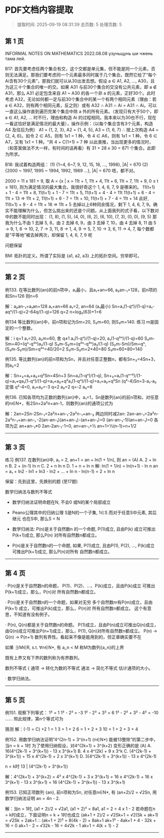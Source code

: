 # PDF文档内容提取
> 提取时间: 2025-09-19 08:31:39
> 总页数: 5
> 处理页数: 5

## 第 1 页

INFORMAL NOTES ON MATHEMATICS
2022.08.08
узуньщунь ши чжень тама лей.

B17: 首先要考虑任两个集合有交，这个交都是单元集，但不能是同一个元素，否则无法满足。那我们要考虑同一个元素最多同时属于几个集合。既然它给了“每个Ai含有30个元素”，那我们就可以从30出发去想。假设 a ∈ A1, A2, ..., A30，且为这三十个集合的唯一的交。如果 A31 与前30个集合的交没有公共元素，即 a ∉ A31，那么 A31 必定包含来自 A1 ~ A30 的各一个非 a 的元素，正好30个。此时考虑 A32，无论如何都一定与前30个集合中的某一个有两个相同元素（理由：若 a ∈ A32，则有两个相同元素，反之则）或有 A32 ∩ A31 ∩ Ai = A31 ∩ Ai。可以一直这么操作直到遍历完某个集合中除 a 外的所有元素。（发现只有大于50个，即 a ∈ A1, A2, ... 时不行，理由和构造 Ai 的过程相同。我本来以为30也不行，现在一看这恰好是满足情况的最大量），操作示例：（以每个集合含有3个元素，构造 A4 及往后为例）
A1 = {1, 2, 3}, A2 = {1, 4, 5}, A3 = {1, 6, 7}
∴ 按上次构造 A4 = {2, 4, 6}。如令 2 ∈ A5，则有 1x1 = 1 种，令 4 ∈ A6，则有 1x1 = 1 种，令 6 ∈ A7，又有 1x1 = 1 种。“共 4 + C(1+1) = 7 种
以此类推，当出现更多的情况时，（和答案做法不大一样，有时间的话再看）有 31 + 28 x 30 = 871 个集合。此即为所求。

B18: 我试着构造两组：
(1) {1~4, 6~7, 9, 12, 15, 18, ..., 1998}, |A| = 670
(2) {2000 ~ 1997, 1995 ~ 1994, 1992, 1989 ...}, |A| = 670
唔，都不对。

2000 = 11 x 181 + 9, 取 A = {x | x = 11t + 1, 11t + 4, 11t + 6, 11t + 7, 11t + 9, 0 ≤ t ≤ 181}, 则为满足情况的最大集合。我很好奇这个 1, 4, 6, 7, 9 是哪来的。
11(t+1) + 1 - 4 = 11t + 8, 11(t+1) + 1 - 7 = 11t + 5, 11(t+1) + 4 - 4 = 11t
11(t+1) + 6 - 4 = 11t + 13 => 11t + 2, 11(t+1) + 6 - 7 = 11t + 10,
11(t+1) + 7 - 4 = 11t + 14 此好, 11(t+1) + 9 - 4 = 11t + 16 => 11t + 5
去掉以上6种同余情况，剩下 1, 4, 6, 7, 9。确实不能理解为什么，但怎么挑出来的还是个问题。从上面我列的式子看，以下数对中的数不能同时出现：
(1, 8), (1, 5), (4, 0), (6, 2), (6, 10), (7, 3), (0, 0), (9, 5)
那我为什么不由 1 去掉 5, 8，由 2 去掉 6, 9，由 3 去掉 7, 10，由 4 去掉 8, 11
由 5 -> 9, 1, 6 -> 10, 2, 7 -> 3, 11, 8 -> 1, 4, 9 -> 5, 7, 10 -> 3, 6, 11 -> 4, 7, 每个数都是“平等地”被去掉两次，却保留 1, 4, 6, 7, 9 呢

问题保留

BM: 拓扑的定义。所谓了实际是 {a1, a2, a3} 上的拓扑空间。穷举即可。

---

## 第 2 页

例133. 在等比数列{an}的前n项中，a₁最小，且a₁+an=66, a₂an-₁=128，前n项的和Sn=126
则n=6

解：a₂an-₁=a₁an=128 a₁+an=66 a₁=2, an=64 (a₁最小)
Sn=a₁(1-qⁿ)/(1-q)=a₁-aqⁿ/(1-q)=2-64q/(1-q)=126 q=2
n=log₂(63)+1=6

例134 等比数列{an}中，前n项和记为Sm=20, S₂m=60, 则S₃m=140.
练习
m是固定的一个整数。

解：i q=1 a₁=20, a₂m=60, 舍
q≠1 a₁(1-qⁿ)/(1-q)=20, a₁(1-q²ⁿ)/(1-q)=60
S₂m-Sm=40=(qⁿ-q²ⁿ)a₁/(1-q)
S₃m-S₂m=(q²ⁿ-q³ⁿ)a₁/(1-q)
(S₂m-Sm)/Sm=qⁿ, (S₃m-S₂m)/Sm=q²ⁿ=40/20=2
S₃m-S₂m=2×40=80
S₃m=60+80=140

例135. 等比数列{an}的前n项和为Sn，并且对任意正整数n，都有Sn+₂=4Sn+3，则a₂=2

解：Sn+₂=a₁+a₂+q²Sn=4Sn+3
Sn=a₁(1-qⁿ)/(1-q), Sn+₂=a₁(1-qⁿ⁺²)/(1-q)=a₁+qa₁(1-qⁿ)/(1-q)=a₁+a₂+q²a₁(1-qⁿ)/(1-q)=a₁+a₂+q²Sn
(q²-4)Sn=3-a₁-a₂ 定值
q²-4=0, a₁+a₂=-3
q=2 a₂=2
q=-2 a₂=6

例136. 已知各项均为正数的数列{an}中，a₁=1，Sn是数列{an}的前n项和，对任意的n∈N*，有2Sn=2a²n+an-1，则数列{an}的通项公式为

解：2an=2Sn-2Sn-₁=2a²n+an-₁-2a²n-₁+an-₂
两边同时减2an: 2an-an-₁=2a²n-2a²n-₁+an-an-₁
-2(an-an-₁)(an+an-₁)-(an+an-₁)=0
(an-an-₁-1)(an+an-₁)=0 各项为正 an+an-₁≠0
2an-2an-₁-1=0, an=an-₁+½ an=1+½(n-1)=n+1/2

---

## 第 3 页

练习
例137. 在数列{an}中, a₁ = 2, an+1 = an + ln(1 + 1/n), 则 an = (A)
A. 2 + ln n
B. 2 + (n-1) ln n
C. 2 + n ln n
D. 1 + n + ln n
解: ln(1 + 1/n) = ln(n+1) - ln n
an = a₁ + ln2 - ln1 + ln3 - ln2 + ... + ln n - ln(n-1)
= 2 + ln n

保留：先到这里，先换别的题 (至17题)

数学归纳法与数列不等式

* 数学归纳法证明命题在N, 不会0
或N的某个局部成立

* Peano公理其中的归纳公理
S是N的一个子集, 1∈S
而对于任意S中元素, 其后继元
也在S中, 那么S = N

* 数学归纳法: P(n)是关于自然数n
的一个命题, P(1)成立, 且由P(k)
成立可推出P(k+1)成立, 那么P(n)
对所有自然数n都成立。

* P(n)是关于自然数n的一个命题, 如果,
P(1)成立, 且由P(1), P(2), ..., P(k)成立
可推出P(k+1)成立, 那么P(n)对所有
自然数n都成立。

---

## 第 4 页

· P(n)是关于自然数n的命题，
P(1)、P(2)、...、P(k)成立，且由P(k)成立
可推出P(k+1)成立，那么，P(n)对
所有自然数n都成立。

· P(n)是关于自然数n的一个命题，如果对无穷
多个自然数m有P(m)成立，且由P(k+1)
成立，可推出P(k)成立，那么，P(n)对
所有自然数n都成立。
这个有意思，不知道有没有例子。

· P(n), Q(n)都是关于自然数n的命题。
P(1)成立，且由P(n)成立可推出Q(n)成立，
由Q(n)成立可推出P(n+1)成立，那么，P(1),
Q(n)对所有自然数n都成立。
P(n) -> Q(n) -> P(n+1)
数列有界性。看起来不像是能用到的，但正章确实要不在

如果 ∃M∈R, s.t. ∀n∈N*, 有 a_n < M
称M为数列{a_n}的上界

既有上界又有下界的数列称为有界数列。

数列不等式 { 通项 -> 转化为数的不等式
通法 -> 简化不等式
估计通项的大小。

· 数学归纳法。

---

## 第 5 页

例151. 观察下列等式：
1² = 1
1² - 2² = -3
1² - 2² + 3² = 6
1² - 2² + 3² - 4² = -10
......
照此规律，第n个等式可为

猜测
解：(-1) = C) +2
1 = 1
3 = 1 + 2
6 = 1 + 2 + 3
10 = 1 + 2 + 3 + 4

例152. 用数学归纳法证明“4^(2n-1) + 3^(n+1) (n∈N*) 能被13整除”的第二步中，当n = k + 1时
为了使用归纳假设，对4^(2k+1) + 3^(k+2) 变形正确的是 (A)
A. 16(4^(2k-1) + 3^(k+1)) - 13 x 3^(k+1)
B. 4 x 4^(2k) + 9 x 3^k
C. (4^(2k-1) + 3^(k+1)) + 15 x 4^(2k-1) + 2 x 3^(k+1)
D. 3(4^(2k-1) + 3^(k+1)) - 13 x 4^(2k-1)

n = k时
13 | (4^(2k-1) + 3^(k+1))

解：4^(2k+1) + 3^(k+2) = 4² x 4^(2k-1) + 3 x 3^(k+1)
= 16 x 4^(2k-1) + 16 x 3^(k+1) - 13 x 3^(k+1)
= 16 (4^(2k-1) + 3^(k+1)) - 13 x 3^(k+1)

例153. 已知正项数列 {an}, 前n项和为Sn, 对任意n∈N*, 有 (an+2)/2 = √2Sn, 用数学归纳法证明 an = 4n - 2.

解：当n = 1时, (a1 + 2)/2 = √2a1, (a1 + 2)² = 8a1, a1 = 2 = 4 x 1 - 2
若命题在n = k时成立，下面证明n = k + 1时也成立
(ak+1 + 2)/2 = √2Sk+1 = √2(Sk + ak+1) = √2Sk + 2ak+1
∴ (ak+1 + 2)² = 8(4k - 2) + 8ak+1
ak+1² - 4ak+1 + 4 - 32k + 16 = 0
ak+1 - 2 = √32k - 16 = 4√2k - 1
ak+1 = 4(k + 1) - 2

---

